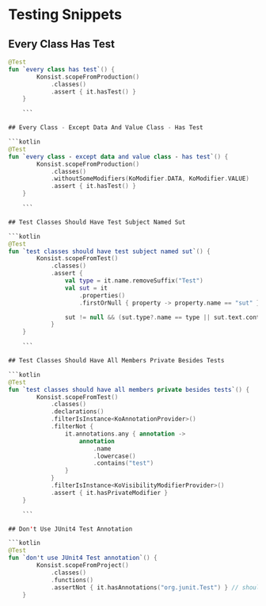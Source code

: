 #  Testing Snippets

## Every Class Has Test

```kotlin
@Test
fun `every class has test`() {
        Konsist.scopeFromProduction()
            .classes()
            .assert { it.hasTest() }
    }

    ```

## Every Class - Except Data And Value Class - Has Test

```kotlin
@Test
fun `every class - except data and value class - has test`() {
        Konsist.scopeFromProduction()
            .classes()
            .withoutSomeModifiers(KoModifier.DATA, KoModifier.VALUE)
            .assert { it.hasTest() }
    }

    ```

## Test Classes Should Have Test Subject Named Sut

```kotlin
@Test
fun `test classes should have test subject named sut`() {
        Konsist.scopeFromTest()
            .classes()
            .assert {
                val type = it.name.removeSuffix("Test")
                val sut = it
                    .properties()
                    .firstOrNull { property -> property.name == "sut" }

                sut != null && (sut.type?.name == type || sut.text.contains("$type("))
            }
    }

    ```

## Test Classes Should Have All Members Private Besides Tests

```kotlin
@Test
fun `test classes should have all members private besides tests`() {
        Konsist.scopeFromTest()
            .classes()
            .declarations()
            .filterIsInstance<KoAnnotationProvider>()
            .filterNot {
                it.annotations.any { annotation ->
                    annotation
                        .name
                        .lowercase()
                        .contains("test")
                }
            }
            .filterIsInstance<KoVisibilityModifierProvider>()
            .assert { it.hasPrivateModifier }
    }

    ```

## Don't Use JUnit4 Test Annotation

```kotlin
@Test
fun `don't use JUnit4 Test annotation`() {
        Konsist.scopeFromProject()
            .classes()
            .functions()
            .assertNot { it.hasAnnotations("org.junit.Test") } // should be only org.junit.jupiter.api.Test
    }
```

